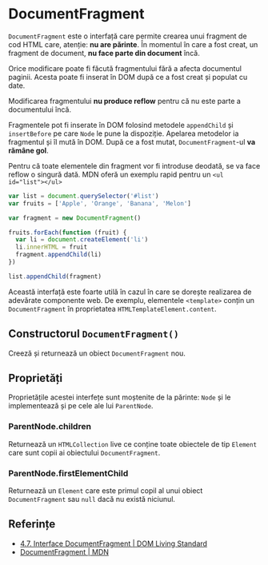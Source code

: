 # DocumentFragment

`DocumentFragment` este o interfață care permite crearea unui fragment de cod HTML care, atenție: **nu are părinte**. În momentul în care a fost creat, un fragment de document, **nu face parte din document** încă.

Orice modificare poate fi făcută fragmentului fără a afecta documentul paginii. Acesta poate fi inserat în DOM după ce a fost creat și populat cu date.

Modificarea fragmentului **nu produce reflow** pentru că nu este parte a documentului încă.

Fragmentele pot fi inserate în DOM folosind metodele `appendChild` și `insertBefore` pe care `Node` le pune la dispoziție. Apelarea metodelor ia fragmentul și îl mută în DOM. După ce a fost mutat, `DocumentFragment`-ul **va rămâne gol**.

Pentru că toate elementele din fragment vor fi introduse deodată, se va face reflow o singură dată. MDN oferă un exemplu rapid pentru un `<ul id="list"></ul>`

```javascript
var list = document.querySelector('#list')
var fruits = ['Apple', 'Orange', 'Banana', 'Melon']

var fragment = new DocumentFragment()

fruits.forEach(function (fruit) {
  var li = document.createElement('li')
  li.innerHTML = fruit
  fragment.appendChild(li)
})

list.appendChild(fragment)
```

Această interfață este foarte utilă în cazul în care se dorește realizarea de adevărate componente web. De exemplu, elementele `<template>` conțin un `DocumentFragment` în proprietatea `HTMLTemplateElement.content`.

## Constructorul `DocumentFragment()`

Creeză și returnează un obiect `DocumentFragment` nou.

## Proprietăți

Proprietățile acestei interfețe sunt moștenite de la părinte: `Node` și le implementează și pe cele ale lui `ParentNode`.

### ParentNode.children

Returnează un `HTMLCollection` live ce conține toate obiectele de tip `Element` care sunt copii ai obiectului `DocumentFragment`.

### ParentNode.firstElementChild

Returnează un `Element` care este primul copil al unui obiect `DocumentFragment` sau `null` dacă nu există niciunul.

## Referințe

- [4.7. Interface DocumentFragment | DOM Living Standard](https://dom.spec.whatwg.org/#interface-documentfragment)
- [DocumentFragment | MDN](https://developer.mozilla.org/en-US/docs/Web/API/DocumentFragment)
